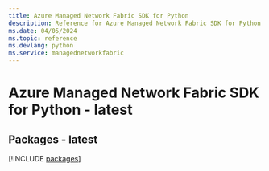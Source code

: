 ```yaml
---
title: Azure Managed Network Fabric SDK for Python
description: Reference for Azure Managed Network Fabric SDK for Python
ms.date: 04/05/2024
ms.topic: reference
ms.devlang: python
ms.service: managednetworkfabric
---
```

# Azure Managed Network Fabric SDK for Python - latest
## Packages - latest
[!INCLUDE [packages](managed-network-fabric-index.md)]